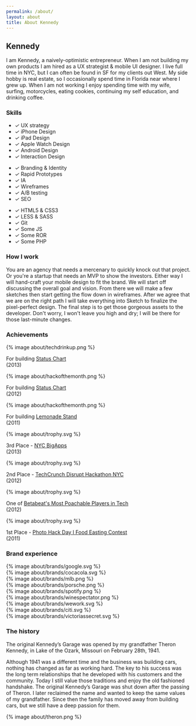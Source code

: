 ```yaml
---
permalink: /about/
layout: about
title: About Kennedy
---
```


<div class="row">
	<div class="col-3">
    <h2>Kennedy</h2>
  </div><!--/col-->
	<div class="col-9">
		<p>I am Kennedy, a naively-optimistic entrepreneur. When I am not building my own products I am hired as a UX strategist &amp; mobile UI designer. I live full time in NYC, but I can often be found in SF for my clients out West. My side hobby is real estate, so I occasionally spend time in Florida near where I grew up. When I am not working I enjoy spending time with my wife, surfing, motorcycles, eating cookies, continuing my self education, and drinking coffee.</p>
	</div><!--/col-->
</div><!--/row-->

<div class="row">
	<div class="col-3">
    <h3>Skills</h3>
  </div><!--/col-->
	<div class="col-9">
		<div class="col-4">
		  <ul class="skills">
				<li><i class="ss-icon ss-standard">&#x2713;</i> UX strategy</li>
		    <li><i class="ss-icon ss-standard">&#x2713;</i> iPhone Design</li>
		    <li><i class="ss-icon ss-standard">&#x2713;</i> iPad Design</li>
				<li><i class="ss-icon ss-standard">&#x2713;</i> Apple Watch Design</li>
		    <li><i class="ss-icon ss-standard">&#x2713;</i> Android Design</li>
		    <li><i class="ss-icon ss-standard">&#x2713;</i> Interaction Design</li>
		  </ul>
		</div><!--/col-->
		<div class="col-4">
		  <ul class="skills">
		    <li><i class="ss-icon ss-standard">&#x2713;</i> Branding &amp; Identity</li>
				<li><i class="ss-icon ss-standard">&#x2713;</i> Rapid Prototypes</li>
		    <li><i class="ss-icon ss-standard">&#x2713;</i> IA</li>
				<li><i class="ss-icon ss-standard">&#x2713;</i> Wireframes</li>
		    <li><i class="ss-icon ss-standard">&#x2713;</i> A/B testing</li>
		    <li><i class="ss-icon ss-standard">&#x2713;</i> SEO</li>
		  </ul>
		</div><!--/col-->
		<div class="col-4">
		  <ul class="skills">
				<li><i class="ss-icon ss-standard">&#x2713;</i> HTML5 &amp; CSS3</li>
		    <li><i class="ss-icon ss-standard">&#x2713;</i> LESS &amp; SASS</li>
		    <li><i class="ss-icon ss-standard">&#x2713;</i> Git</li>
				<li><i class="ss-icon ss-standard">&#x2713;</i> Some JS</li>
		    <li><i class="ss-icon ss-standard">&#x2713;</i> Some ROR</li>
		    <li><i class="ss-icon ss-standard">&#x2713;</i> Some PHP</li>
		  </ul>
		</div><!--/col-->
	</div><!--/col-->
</div><!--/row-->

<div class="row">
	<div class="col-3">
		<h3>How I work</h3>
	</div><!--/col-->
	<div class="col-9">
		<p>You are an agency that needs a mercenary to quickly knock out that project. Or you're a startup that needs an MVP to show the investors. Either way I will hand-craft your mobile design to fit the brand. We will start off discussing the overall goal and vision. From there we will make a few sketches then start getting the flow down in wireframes. After we agree that we are on the right path I will take everything into Sketch to finalize the pixel-perfect design. The final step is to get those gorgeous assets to the developer. Don't worry, I won't leave you high and dry; I will be there for those last-minute changes.</p>
	</div><!--/col-->
</div><!--/row-->

<div class="row achievements">
	<div class="col-3">
		<h3>Achievements</h3>
	</div><!--/col-->
	<div class="col-9">
		<div class="col-4 thumbnail top">
			{% image about/techdrinkup.png %}
			<p class="caption"><span>For building <a href="/projects/statuschart">Status Chart</a><br/>(2013)</span></p>
		</div><!--/col-->
		<div class="col-4 thumbnail top">
			{% image about/hackofthemonth.png %}
			<p class="caption"><span>For building <a href="/projects/statuschart">Status Chart</a><br/>(2012)</span></p>
		</div><!--/col-->
		<div class="col-4 thumbnail top">
			{% image about/hackofthemonth.png %}
			<p class="caption"><span>For building <a href="/projects/lemonade-stand">Lemonade Stand</a><br/>(2011)</span></p>
		</div><!--/col-->
		<div class="col-3 thumbnail">
			{% image about/trophy.svg %}
			<p class="caption"><span>3rd Place - <a href="http://www.mikebloomberg.com/index.cfm?objectid=64301AA0-C29C-7CA2-F609C88A4873FD53">NYC BigApps</a><br/>(2013)</span></p>
		</div><!--/col-->
		<div class="col-3 thumbnail">
			{% image about/trophy.svg %}
			<p class="caption"><span>2nd Place - <a href="http://techcrunch.com/2012/05/20/introducing-our-2012-disrupt-nyc-hackathon-winners-thingscription-poachbase-and-practikhan/">TechCrunch Disrupt Hackathon NYC</a><br/>(2012)</span></p>
		</div><!--/col-->
		<div class="col-3 thumbnail">
			{% image about/trophy.svg %}
			<p class="caption"><span>One of <a href="http://betabeat.com/2012/04/betabeats-spring-2012-most-poachable-players-in-tech/#slide22">Betabeat's Most Poachable Players in Tech</a><br/>(2012)</span></p>
		</div><!--/col-->
		<div class="col-3 thumbnail">
			{% image about/trophy.svg %}
			<p class="caption"><span>1st Place - <a href="http://youtu.be/qPcVn4Im1ck">Photo Hack Day I Food Easting Contest</a><br/>(2011)</span></p>
		</div><!--/col-->
	</div><!--/col-->
</div><!--/row-->

<div class="row brands">
	<div class="col-3">
		<h3>Brand experience</h3>
	</div><!--/col-->
	<div class="col-9">
		<div class="row">
			<div class="col-4 top">
				{% image about/brands/google.svg %}
			</div><!--/col-->
			<div class="col-4 top">
				{% image about/brands/cocacola.svg %}
			</div><!--/col-->
			<div class="col-4 top">
				{% image about/brands/mlb.png %}
			</div><!--/col-->
			<div class="col-4 top">
				{% image about/brands/porsche.png %}
			</div><!--/col-->
			<div class="col-4 top">
				{% image about/brands/spotify.png %}
			</div><!--/col-->
			<div class="col-4 top">
				{% image about/brands/winespectator.png %}
			</div><!--/col-->
			<div class="col-4">
				{% image about/brands/wework.svg %}
			</div><!--/col-->
			<div class="col-4">
				{% image about/brands/citi.svg %}
			</div><!--/col-->
			<div class="col-4">
				{% image about/brands/victoriassecret.svg %}
			</div><!--/col-->
		</div><!--/row-->
	</div><!--/col-->
</div><!--/row-->

<!--

<h3>Interviews</h3>
<ul id="press-coverage">
  <li>
    <a href="http://theeastwing.net/episodes/1-kennedy">
      <img src="/img/press/theeastwing.png" alt="The East Wing">
      <p>User Experience and Community with Chris Kennedy<small>February 17th, 2012</small></p><i class="ss-icon ss-standard">&#x25B9;</i>
    </a>
  </li>
  <li>
    <a href="https://itunes.apple.com/jm/podcast/forrst-podcast/id396573610">
      <img src="/img/press/forrst.png" alt="Forrst Podcast">
      <p>Dinosaurs And Aliens #88<small>March 31st, 2011</small></p><i class="ss-icon ss-standard">&#x25B9;</i>
    </a>
  </li>
</ul>
</div>

-->

<div class="row">
	<div class="col-3">
		<h3>The history</h3>
	</div><!--/col-->
	<div class="col-9">
		<div class="col-12">
			 <p>The original Kennedy&#8217;s Garage was opened by my grandfather Theron Kennedy, in Lake of the Ozark, Missouri on February 28th, 1941.</p>
		</div><!--/col-->
		<div class="col-6">
			<p>Although 1941 was a different time and the business was building cars, nothing has changed as far as working hard. The key to his success was the long term relationships that he developed with his customers and the community. Today I still value those traditions and enjoy the old fashioned handshake. The original Kennedy&#8217;s Garage was shut down after the passing of Theron. I later reclaimed the name and wanted to keep the same values of my grandfather. Since then the family has moved away from building cars, but we still have a deep passion for them.</p>
		</div><!--/col-->
		<div class="col-6">
			{% image about/theron.png %}
		</div><!--/col-->
	</div><!--/col-->
</div><!--/row-->


<!--

Notes:
Deep inside @kennedysgarage by @mturro (http://instagram.com/p/HcUrD)

-->
